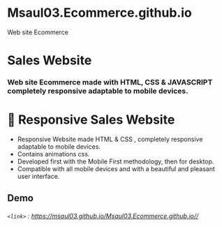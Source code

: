 # Msaul03.Ecommerce.github.io
Web site Ecommerce
# Sales Website

### Web site Ecommerce made with HTML, CSS & JAVASCRIPT completely responsive adaptable to mobile devices.

# 💼 Responsive Sales Website

- Responsive Website made HTML & CSS , completely responsive adaptable to mobile devices.
- Contains animations css.
- Developed first with the Mobile First methodology, then for desktop.
- Compatible with all mobile devices and with a beautiful and pleasant user interface.

## Demo

###### `<link>` : <https://msaul03.github.io/Msaul03.Ecommerce.github.io//>
